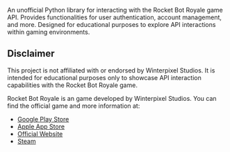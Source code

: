 An unofficial Python library for interacting with the Rocket Bot Royale game API. Provides functionalities for user authentication, account management, and more. Designed for educational purposes to explore API interactions within gaming environments.

## Disclaimer

This project is not affiliated with or endorsed by Winterpixel Studios. It is intended for educational purposes only to showcase API interaction capabilities with the Rocket Bot Royale game.

Rocket Bot Royale is an game developed by Winterpixel Studios. You can find the official game and more information at:

- [Google Play Store](https://play.google.com/store/apps/details?id=com.winterpixel.rocketbotroyale&hl=en)
- [Apple App Store](https://apps.apple.com/us/app/rocket-bot-royale/id1585995080)
- [Official Website](https://rocketbotroyale2.winterpixel.io/)
- [Steam](https://store.steampowered.com/app/1748390/Rocket_Bot_Royale/)
